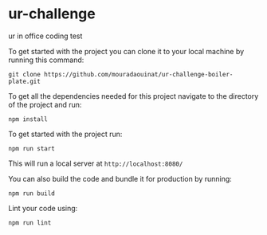 # ur-challenge
ur in office coding test

To get started with the project you can clone it to your local machine by running this command: <br>

`git clone https://github.com/mouradaouinat/ur-challenge-boiler-plate.git`<br>

To get all the dependencies needed for this project navigate to the directory of the project and run:<br>

`npm install`<br>

To get started with the project run:<br>

`npm run start`<br>

This will run a local server at `http://localhost:8080/`<br>

You can also build the code and bundle it for production by running:<br>

`npm run build`<br>

Lint your code using:<br>

`npm run lint`<br>
